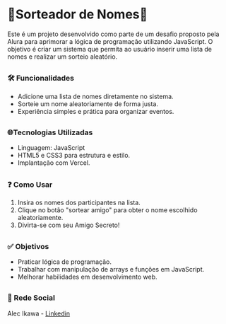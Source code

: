 #  <h1>🎁Sorteador de Nomes🎁</h1> 
Este é um projeto desenvolvido como parte de um desafio proposto pela Alura para aprimorar a lógica de programação utilizando JavaScript. 
O objetivo é criar um sistema que permita ao usuário inserir uma lista de nomes e realizar um sorteio aleatório.

## <h3>🛠️ Funcionalidades</h3>
- Adicione uma lista de nomes diretamente no sistema.
- Sorteie um nome aleatoriamente de forma justa.
- Experiência simples e prática para organizar eventos.
  
## <h3>🌐Tecnologias Utilizadas</h3>
- Linguagem: JavaScript
- HTML5 e CSS3 para estrutura e estilo.
- Implantação com Vercel.

## <h3>❓ Como Usar</h3>
1. Insira os nomes dos participantes na lista.
2. Clique no botão "sortear amigo" para obter o nome escolhido aleatoriamente.
3. Divirta-se com seu Amigo Secreto!

## <h3>✅ Objetivos</h3>
- Praticar lógica de programação.
- Trabalhar com manipulação de arrays e funções em JavaScript.
- Melhorar habilidades em desenvolvimento web.

 ## <h3>📱 Rede Social</h3>
 Alec Ikawa - [Linkedin](https://www.linkedin.com/in/sgt-nascimento/)
